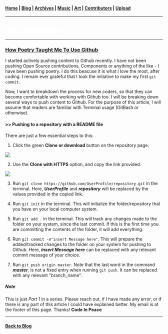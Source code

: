 <head>
  <!-- Favicon -->
  <link rel="shortcut icon" href="../../favicon.ico">
  <!-- Global site tag (gtag.js) - Google Analytics -->
  <script async src="https://www.googletagmanager.com/gtag/js?id=UA-129370470-1"></script>
  <script>
    window.dataLayer = window.dataLayer || [];
    function gtag(){dataLayer.push(arguments);}
    gtag('js', new Date());

    gtag('config', 'UA-129370470-1');
  </script>
</head>

<!-- Main Links -->
#### [Home](../../README.md) | [Blog](../main.md) | [Archives](../../archives.md) | [Music](../../music/main.md) | [Art](../../art/main.md) | [Contributors](../../contributors.md) | [Upload](../../upload.md)

- - -

## [<span style="text-decoration: underline; color: #fff;">Art / Photography</span>](../main.md)

- - -

### [How Poetry Taught Me To Use Github](./view.md)

I started actively pushing content to Github recently. I have not been pushing Open Source contributions, Components or anything of the like - I have been pushing poetry. I do this beacuse it is what I love the most, after coding. I remain ever grateful that I took the initiative to make my first `git commit`.  

Now, I want to breakdown the process for new coders, so that they can become comfortable with working with Github too. I will be breaking down several ways to push content to Github. For the purpose of this article, I will assume that readers are familiar with Terminal usage (GitBash or otherwise).  

#### >> Pushing to a repository with a README file

There are just a few essential steps to this:  

1. Click the green **Clone or download** button on the repository page.
<img src="http://res.cloudinary.com/poetrique/image/upload/v1535965331/allbuy-i-ng/gallery/git-clone.png" />  

2. Use the **Clone with HTTPS** option, and copy the link provided.  
<img src="http://res.cloudinary.com/poetrique/image/upload/v1535965671/allbuy-i-ng/gallery/git-clone2.png" />  

3. Run `git clone https://github.com/UserProfile/repository.git` in the terminal. Here, **_UserProfile_** and **_repository_** will be replaced by the values provided in the copied link.  
  
4. Run `git init` in the terminal. This will initialize the folder/repository that you have on your local computer system.  

5. Run `git add .` in the terminal. This will track any changes made to the folder on your system, since the last commit. If this is the first time you are committing the contents of the folder, it will add everything.  

6. Run `git commit -m"insert Message here"`. This will prepare the added/tracked changes to the folder on your system for pushing to Github. Here, **_insert Message here_** can be replaced with any relevant commit message of your choice.  

7. Run `git push origin master`. Note that the last word in the command **_master_**, is not a fixed entry when running `git push`. It can be replaced with any relevant "branch_name".  

##### Note

This is just _Part 1_ in a series. Please reach out, if I have made any error, or if there is any part of this article I could have explained better. My email is at the footer of this page. Thanks! **Code In Peace**   

- - -

#### [Back to Blog](../main.md)
